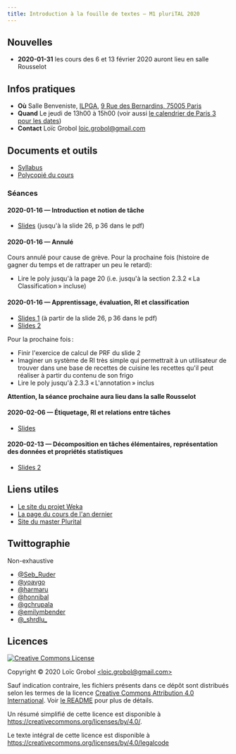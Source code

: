```yaml
---
title: Introduction à la fouille de textes — M1 pluriTAL 2020
---
```


## Nouvelles

- **2020-01-31** les cours des 6 et 13 février 2020 auront lieu en salle Rousselot

## Infos pratiques

- **Où** Salle Benveniste, [ILPGA](http://www.ilpga.univ-paris3.f), [9 Rue des Bernardins, 75005
  Paris](https://www.openstreetmap.org/way/55894044)
- **Quand** Le jeudi de 13h00 à 15h00 (voir aussi [le calendrier de Paris 3 pour les
  dates](http://www.univ-paris3.fr/le-calendrier-universitaire-116398.kjsp))
- **Contact** Loïc Grobol [<loic.grobol@gmail.com>](mailto:loic.grobol@gmail.com)

## Documents et outils

- [Syllabus](https://github.com/LoicGrobol/intro-fouille-textes/releases/download/stable/syllabus.pdf)
- [Polycopié du cours](https://github.com/LoicGrobol/intro-fouille-textes/releases/download/stable/poly.pdf)

### Séances

#### 2020-01-16 — Introduction et notion de tâche

- [Slides](https://github.com/LoicGrobol/intro-fouille-textes/releases/download/stable/lecture-01.pdf)
  (jusqu'à la slide 26, p 36 dans le pdf)

#### 2020-01-16 — Annulé

Cours annulé pour cause de grève.
Pour la prochaine fois (histoire de gagner du temps et de rattraper un peu le retard):

- Lire le poly jusqu'à la page 20 (i.e. jusqu'à la section 2.3.2 « La Classification » incluse)

#### 2020-01-16 — Apprentissage, évaluation, RI et classification

- [Slides 1](https://github.com/LoicGrobol/intro-fouille-textes/releases/download/stable/lecture-01.pdf)
  (à partir de la slide 26, p 36 dans le pdf)
- [Slides 2](https://github.com/LoicGrobol/intro-fouille-textes/releases/download/stable/lecture-02.pdf)

Pour la prochaine fois :

- Finir l'exercice de calcul de PRF du slide 2
- Imaginer un système de RI très simple qui permettrait à un utilisateur de trouver dans une base de
  recettes de cuisine les recettes qu'il peut réaliser à partir du contenu de son frigo
- Lire le poly jusqu'à 2.3.3 « L'annotation » inclus

**Attention, la séance prochaine aura lieu dans la salle Rousselot**

#### 2020-02-06 — Étiquetage, RI et relations entre tâches

- [Slides](https://github.com/LoicGrobol/intro-fouille-textes/releases/download/stable/lecture-03.pdf)

#### 2020-02-13 — Décomposition en tâches élémentaires, représentation des données et propriétés statistiques

- [Slides 2](https://github.com/LoicGrobol/intro-fouille-textes/releases/download/stable/lecture-04.pdf)

## Liens utiles

- [Le site du projet Weka](https://www.cs.waikato.ac.nz/ml/weka/)
- [La page du cours de l'an dernier](archives/2019)
- [Site du master Plurital](http://plurital.org)

## Twittographie

Non-exhaustive

- [@Seb_Ruder](https://twitter.com/seb_ruder)
- [@yoavgo](https://twitter.com/yoavgo)
- [@harmaru](https://twitter.com/hardmaru)
- [@honnibal](https://twitter.com/honnibal)
- [@gchrupala](https://twitter.com/gchrupala)
- [@emilymbender](https://twitter.com/emilymbender)
- [@\_shrdlu\_](https://twitter.com/_shrdlu_)

## Licences

<a rel="license" href="http://creativecommons.org/licenses/by/4.0/"><img alt="Creative Commons License" style="border-width:0" src="https://i.creativecommons.org/l/by/4.0/88x31.png"/></a>

 Copyright © 2020 Loïc Grobol [\<loic.grobol@gmail.com\>](mailto:loic.grobol@gmail.com)

Sauf indication contraire, les fichiers présents dans ce dépôt sont distribués selon les termes de
la licence [Creative Commons Attribution 4.0
International](https://creativecommons.org/licenses/by/4.0/). Voir [le README](README.md#Licences)
pour plus de détails.

 Un résumé simplifié de cette licence est disponible à <https://creativecommons.org/licenses/by/4.0/>.

 Le texte intégral de cette licence est disponible à <https://creativecommons.org/licenses/by/4.0/legalcode>
